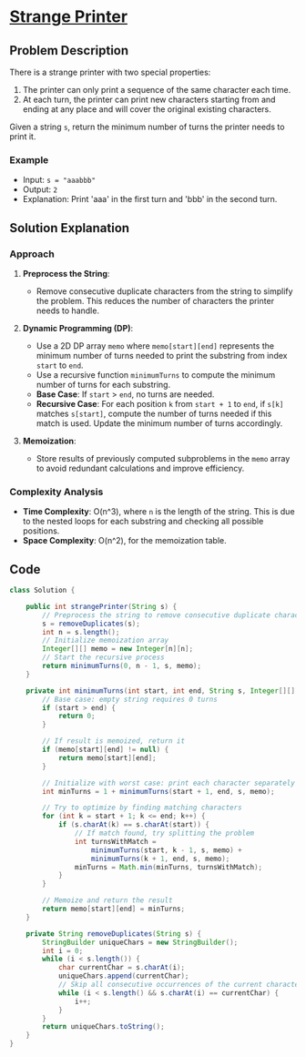 # [Strange Printer](https://leetcode.com/problems/strange-printer/description/?envType=daily-question&envId=2024-08-21664)

## Problem Description
There is a strange printer with two special properties:
1. The printer can only print a sequence of the same character each time.
2. At each turn, the printer can print new characters starting from and ending at any place and will cover the original existing characters.

Given a string `s`, return the minimum number of turns the printer needs to print it.

### Example
- Input: `s = "aaabbb"`
- Output: `2`
- Explanation: Print 'aaa' in the first turn and 'bbb' in the second turn.

## Solution Explanation

### Approach
1. **Preprocess the String**:
   - Remove consecutive duplicate characters from the string to simplify the problem. This reduces the number of characters the printer needs to handle.

2. **Dynamic Programming (DP)**:
   - Use a 2D DP array `memo` where `memo[start][end]` represents the minimum number of turns needed to print the substring from index `start` to `end`.
   - Use a recursive function `minimumTurns` to compute the minimum number of turns for each substring.
   - **Base Case**: If `start` > `end`, no turns are needed.
   - **Recursive Case**: For each position `k` from `start + 1` to `end`, if `s[k]` matches `s[start]`, compute the number of turns needed if this match is used. Update the minimum number of turns accordingly.

3. **Memoization**:
   - Store results of previously computed subproblems in the `memo` array to avoid redundant calculations and improve efficiency.

### Complexity Analysis
- **Time Complexity**: O(n^3), where `n` is the length of the string. This is due to the nested loops for each substring and checking all possible positions.
- **Space Complexity**: O(n^2), for the memoization table.

## Code
```java
class Solution {

    public int strangePrinter(String s) {
        // Preprocess the string to remove consecutive duplicate characters
        s = removeDuplicates(s);
        int n = s.length();
        // Initialize memoization array
        Integer[][] memo = new Integer[n][n];
        // Start the recursive process
        return minimumTurns(0, n - 1, s, memo);
    }

    private int minimumTurns(int start, int end, String s, Integer[][] memo) {
        // Base case: empty string requires 0 turns
        if (start > end) {
            return 0;
        }

        // If result is memoized, return it
        if (memo[start][end] != null) {
            return memo[start][end];
        }

        // Initialize with worst case: print each character separately
        int minTurns = 1 + minimumTurns(start + 1, end, s, memo);

        // Try to optimize by finding matching characters
        for (int k = start + 1; k <= end; k++) {
            if (s.charAt(k) == s.charAt(start)) {
                // If match found, try splitting the problem
                int turnsWithMatch =
                    minimumTurns(start, k - 1, s, memo) +
                    minimumTurns(k + 1, end, s, memo);
                minTurns = Math.min(minTurns, turnsWithMatch);
            }
        }

        // Memoize and return the result
        return memo[start][end] = minTurns;
    }

    private String removeDuplicates(String s) {
        StringBuilder uniqueChars = new StringBuilder();
        int i = 0;
        while (i < s.length()) {
            char currentChar = s.charAt(i);
            uniqueChars.append(currentChar);
            // Skip all consecutive occurrences of the current character
            while (i < s.length() && s.charAt(i) == currentChar) {
                i++;
            }
        }
        return uniqueChars.toString();
    }
}
